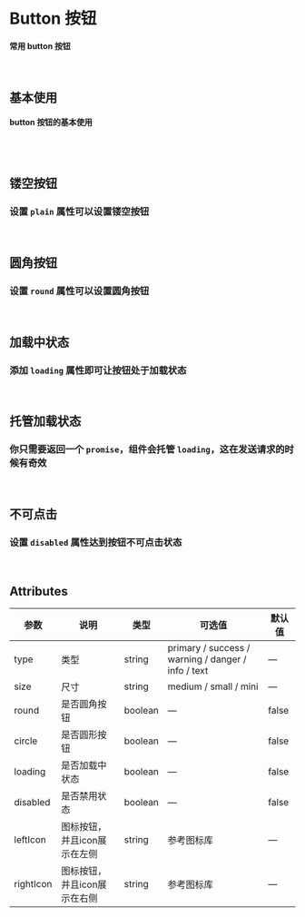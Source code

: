 <script setup>
import demo1 from './doc/demo1.vue';
import demo2 from './doc/demo2.vue';
import demo3 from './doc/demo3.vue';
import demo4 from './doc/demo4.vue';
import demo5 from './doc/demo5.vue';
import demo6 from './doc/demo6.vue';
import demoblock from '@example/views/demoblock.vue';
</script>

# Button 按钮

#### 常用 button 按钮

<br/>

## 基本使用

#### button 按钮的基本使用

<br/>
<div class="source">
  <demo1/>
</div>
<demoblock compname="button" demoname="demo1" />


<br/>

## 镂空按钮

### 设置 `plain` 属性可以设置镂空按钮

<div class="source">
  <demo2/>
</div>
<demoblock compname="button" demoname="demo2" />


<br/>



## 圆角按钮

### 设置 `round` 属性可以设置圆角按钮


<div class="source">
  <demo3/>
</div>
<demoblock compname="button" demoname="demo3" />


<br/>


## 加载中状态

### 添加 `loading` 属性即可让按钮处于加载状态

<div class="source">
  <demo4/>
</div>
<demoblock compname="button" demoname="demo4" />


<br/>

## 托管加载状态

### 你只需要返回一个 `promise`，组件会托管 `loading`，这在发送请求的时候有奇效


<div class="source">
  <demo5/>
</div>
<demoblock compname="button" demoname="demo5" />


<br/>


## 不可点击

### 设置 `disabled` 属性达到按钮不可点击状态


<div class="source">
  <demo6/>
</div>
<demoblock compname="button" demoname="demo6" />


<br/>







## Attributes

| 参数      | 说明    | 类型      | 可选值       | 默认值   |
|---------- |-------- |---------- |-------------  |-------- |
| type     | 类型   | string    |   primary / success / warning / danger / info / text |     —    |
| size     | 尺寸   | string  |   medium / small / mini            |    —     |
| round     | 是否圆角按钮   | boolean    | — | false   |
| circle     | 是否圆形按钮   | boolean    | — | false   |
| loading     | 是否加载中状态   | boolean    | — | false   |
| disabled  | 是否禁用状态    | boolean   | —   | false   |
| leftIcon  | 图标按钮，并且icon展示在左侧 | string   | 参考图标库 |  —  |
| rightIcon  | 图标按钮，并且icon展示在右侧 | string   |  参考图标库  |  —  |

<br/>
